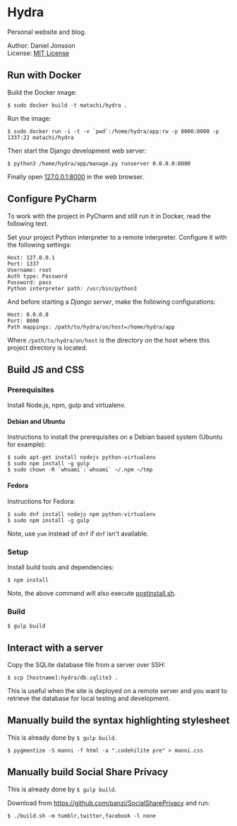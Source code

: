 # Hydra

Personal website and blog.

Author: Daniel Jonsson  
License: [MIT License](LICENSE)

## Run with Docker

Build the Docker image:

    $ sudo docker build -t matachi/hydra .

Run the image:

    $ sudo docker run -i -t -v `pwd`:/home/hydra/app:rw -p 8000:8000 -p 1337:22 matachi/hydra

Then start the Django development web server:

    $ python3 /home/hydra/app/manage.py runserver 0.0.0.0:8000

Finally open [127.0.0.1:8000](http://127.0.0.1:8000) in the web browser.

## Configure PyCharm

To work with the project in PyCharm and still run it in Docker, read the
following text.

Set your project Python interpreter to a remote interpreter. Configure it with
the following settings:

    Host: 127.0.0.1
    Port: 1337
    Username: root
    Auth type: Password
    Password: pass
    Python interpreter path: /usr/bin/python3

And before starting a *Django server*, make the following configurations:

    Host: 0.0.0.0
    Port: 8000
    Path mappings: /path/to/hydra/on/host=/home/hydra/app

Where `/path/to/hydra/on/host` is the directory on the host where this project
directory is located.

## Build JS and CSS

### Prerequisites

Install Node.js, npm, gulp and virtualenv.

#### Debian and Ubuntu

Instructions to install the prerequisites on a Debian based system (Ubuntu for
example):

    $ sudo apt-get install nodejs python-virtualenv
    $ sudo npm install -g gulp
    $ sudo chown -R `whoami`:`whoami` ~/.npm ~/tmp

#### Fedora

Instructions for Fedora:

    $ sudo dnf install nodejs npm python-virtualenv
    $ sudo npm install -g gulp

Note, use `yum` instead of `dnf` if `dnf` isn't available.

### Setup

Install build tools and dependencies:

    $ npm install

Note, the above command will also execute [postinstall.sh](postinstall.sh).

### Build

    $ gulp build

## Interact with a server

Copy the SQLite database file from a server over SSH:

    $ scp [hostname]:hydra/db.sqlite3 .

This is useful when the site is deployed on a remote server and you want to
retrieve the database for local testing and development.

## Manually build the syntax highlighting stylesheet

This is already done by `$ gulp build`.

    $ pygmentize -S manni -f html -a ".codehilite pre" > manni.css

## Manually build Social Share Privacy

This is already done by `$ gulp build`.

Download from <https://github.com/panzi/SocialSharePrivacy> and run:

    $ ./build.sh -m tumblr,twitter,facebook -l none
